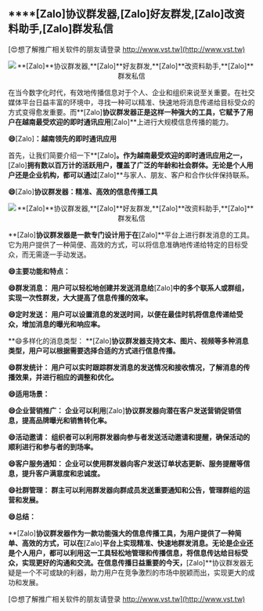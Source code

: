 ## ****[Zalo]**协议群发器,**[Zalo]**好友群发,**[Zalo]**改资料助手,**[Zalo]**群发私信**

[😍想了解推广相关软件的朋友请登录 http://www.vst.tw](http://www.vst.tw)

 <center><img src="https://vst.tw/MP4/tuiguang/png/8.png" alt="**[Zalo]**协议群发器,**[Zalo]**好友群发,**[Zalo]**改资料助手,**[Zalo]**群发私信"></center>

在当今数字化时代，有效地传播信息对于个人、企业和组织来说至关重要。在社交媒体平台日益丰富的环境中，寻找一种可以精准、快速地将消息传递给目标受众的方式变得愈发重要。而**[Zalo]**协议群发器正是这样一种强大的工具，它赋予了用户在越南最受欢迎的即时通讯应用**[Zalo]**上进行大规模信息传播的能力。

**😄**[Zalo]**：越南领先的即时通讯应用**

首先，让我们简要介绍一下**[Zalo]**。作为越南最受欢迎的即时通讯应用之一，**[Zalo]**拥有数以百万计的活跃用户，覆盖了广泛的年龄和社会群体。无论是个人用户还是企业机构，都可以通过**[Zalo]**与家人、朋友、客户和合作伙伴保持联系。

**😄**[Zalo]**协议群发器：精准、高效的信息传播工具**

 <center><img src="https://vst.tw/MP4/tuiguang/png/4.png" alt="**[Zalo]**协议群发器,**[Zalo]**好友群发,**[Zalo]**改资料助手,**[Zalo]**群发私信"></center>

**[Zalo]**协议群发器是一款专门设计用于在**[Zalo]**平台上进行群发消息的工具。它为用户提供了一种简便、高效的方式，可以将信息准确地传递给特定的目标受众，而无需逐一手动发送。

**😄主要功能和特点：**

**😄群发消息： 用户可以轻松地创建并发送消息给**[Zalo]**中的多个联系人或群组，实现一次性群发，大大提高了信息传播的效率。**

**😄定时发送： 用户可以设置消息的发送时间，以便在最佳时机将信息传递给受众，增加消息的曝光和响应率。**

**😄多样化的消息类型： **[Zalo]**协议群发器支持文本、图片、视频等多种消息类型，用户可以根据需要选择合适的方式进行信息传播。**

**😄群发统计： 用户可以实时跟踪群发消息的发送情况和接收情况，了解消息的传播效果，并进行相应的调整和优化。**

**😄适用场景：**

**😄企业营销推广： 企业可以利用**[Zalo]**协议群发器向潜在客户发送营销促销信息，提高品牌曝光和销售转化率。**

**😄活动邀请： 组织者可以利用群发器向参与者发送活动邀请和提醒，确保活动的顺利进行和参与者的到场率。**

**😄客户服务通知： 企业可以使用群发器向客户发送订单状态更新、服务提醒等信息，提升客户满意度和忠诚度。**

**😄社群管理： 群主可以利用群发器向群成员发送重要通知和公告，管理群组的运营和发展。**

**😄总结：**

**[Zalo]**协议群发器作为一款功能强大的信息传播工具，为用户提供了一种简单、高效的方式，可以在**[Zalo]**平台上实现精准、快速地群发消息。无论是企业还是个人用户，都可以利用这一工具轻松地管理和传播信息，将信息传达给目标受众，实现更好的沟通和交流。在信息传播日益重要的今天，**[Zalo]**协议群发器无疑是一个不可或缺的利器，助力用户在竞争激烈的市场中脱颖而出，实现更大的成功和发展。

[😍想了解推广相关软件的朋友请登录 http://www.vst.tw](http://www.vst.tw)



